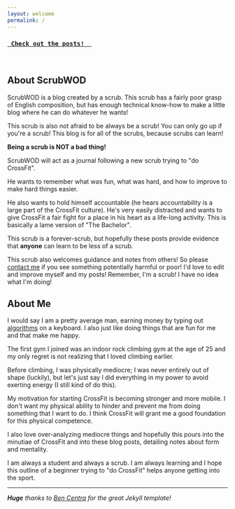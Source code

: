 ```yaml
---
layout: welcome
permalink: /
---
```


<nav class="pagination" role="navigation">
  <a class="newer-posts" href="{{ site.baseurl }}/posts/">
    <h3><code> Check out the posts!  </code></h3>
  </a>
</nav>

<br/>


## About ScrubWOD

ScrubWOD is a blog created by a scrub. This scrub has a fairly poor grasp of
English composition, but has enough technical know-how to make a little blog
where he can do whatever he wants!

This scrub is also not afraid to be always be a scrub! You can only go up if
you're a scrub! This blog is for all of the scrubs, because scrubs can learn!

**Being a scrub is NOT a bad thing!**

ScrubWOD will act as a journal following a new scrub trying to "do CrossFit".

He wants to remember what was fun, what was hard, and how to improve to make
hard things easier.

He also wants to hold himself accountable (he hears accountability is a large
part of the CrossFit culture). He's very easily distracted and wants to give
CrossFit a fair fight for a place in his heart as a life-long activity. This is
basically a lame version of "The Bachelor".

This scrub is a forever-scrub, but hopefully these posts provide evidence that
**anyone** can learn to be less of a scrub.

This scrub also welcomes guidance and notes from others! So please [contact
me](mailto:scrubwod@gmail.com) if you see something potentially harmful or poor! I'd
love to edit and improve myself and my posts! Remember, I'm a scrub! I have no
idea what I'm doing!

## About Me

I would say I am a pretty average man, earning money by typing out
[algorithms](https://en.wikipedia.org/wiki/Algorithm) on a keyboard. I also
just like doing things that are fun for me and that make me happy.

The first gym I joined was an indoor rock climbing gym at the age of 25 and my
only regret is not realizing that I loved climbing earlier.

Before climbing, I was physically mediocre; I was never entirely out of shape
(luckily), but let's just say I did everything in my power to avoid exerting
energy (I still kind of do this).

My motivation for starting CrossFit is becoming stronger and more mobile. I
don't want my physical ability to hinder and prevent me from doing something
that I want to do. I think CrossFit will grant me a good foundation for this
physical competence.

I also love over-analyzing mediocre things and hopefully this pours into the
minutiae of CrossFit and into these blog posts, detailing notes about form and
mentality.

I am always a student and always a scrub. I am always learning and I hope this
outline of a beginner trying to "do CrossFit" helps anyone getting into the
sport.

----

_**Huge** thanks to [Ben Centra](https://github.com/bencentra/centrarium) for the great Jekyll template!_
